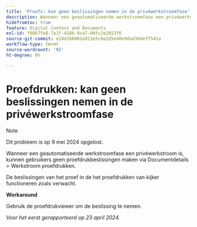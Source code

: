 ```yaml
---
title: 'Proofs: kan geen beslissingen nemen in de privéwerkstroomfase'
description: Wanneer een geautomatiseerde werkstroomfase een privéwerkstroomfase is, kunnen gebruikers geen proefdrukbeslissingen maken via de werkstroom Werkstroom voor documentdetails en de werkstroom voor proefdrukken. Er is een tijdelijke oplossing beschikbaar.
hidefromtoc: true
feature: Digital Content and Documents
exl-id: f60b7fe8-7a1f-418b-9ca7-00fc2e2653f6
source-git-commit: e24d266002a913e5c6e2d5e40e9dad36deff541a
workflow-type: tm+mt
source-wordcount: '92'
ht-degree: 0%

---
```


# Proefdrukken: kan geen beslissingen nemen in de privéwerkstroomfase

>[!NOTE]
>
>Dit probleem is op 9 mei 2024 opgelost.

Wanneer een geautomatiseerde werkstroomfase een privéwerkstroom is, kunnen gebruikers geen proefdrukbeslissingen maken via Documentdetails > Werkstroom proefdrukken.

De beslissingen van het proef in de het proefdrukken van kijker functioneren zoals verwacht.

**Workaround**

Gebruik de proefdrukviewer om de beslissing te nemen.

_Voor het eerst gerapporteerd op 23 april 2024._
